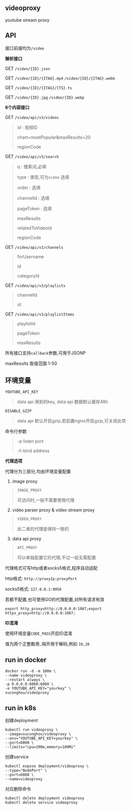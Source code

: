 ## videoproxy

youtube stream proxy 


## API

接口前缀均为`/video`

**解析接口**

GET `/video/{ID}.json`

GET `/video/{ID}/{ITAG}.mp4` `/video/{ID}/{ITAG}.webm`

GET `/video/{ID}/{ITAG}/{TS}.ts`

GET `/video/{ID}.jpg` `/video/{ID}.webp`

**6个内容接口**

GET `/video/api/v3/videos` 

> id : 视频ID
>
> chart=mostPopular&maxResults=20
> 
> regionCode

GET `/video/api/v3/search` 

> q : 搜索词,必填
> 
> type :  类型,可为`video` 选填
> 
> order : 选填
> 
> channelId : 选填
>
> pageToken : 选填
>
> maxResults
>
> relatedToVideoId
>
> regionCode

GET `/video/api/v3/channels` 

> forUsername
> 
> id
>
> categoryId 

GET `/video/api/v3/playlists` 

> channelId
> 
> id

GET `/video/api/v3/playlistItems` 

> playlistId
>
> pageToken
>
> maxResults

所有接口支持`callback`参数,可用于JSONP

maxResults 取值范围 1-50

## 环境变量

`YOUTUBE_API_KEY`

> data api 用到的key, data api 数据默认缓存48h

`DISABLE_GZIP`

> data api 默认开启gzip,若前置nginx开启gzip,可关闭此项


命令行参数

> -p listen port
>
> -h bind address
>

**代理选项**

代理分为三部分,均由环境变量配置

1. image proxy

> `IMAGE_PROXY`
>
> 可访问时,一般不需要使用代理

2. video parser proxy & video stream proxy

> `VIDEO_PROXY`
>
> 此二者的代理是保持一致的

3. data api proxy

> `API_PROXY`
>
> 可以单独配置它的代理,不过一般无需配置

代理格式可写http或者socks5格式,程序自动适配

http格式: `http://proxyIp:proxyPort`

socks5格式: `127.0.0.1:9050`


若都不配置,也可使用GO的代理配置,对所有请求有效

`export http_proxy=http://0.0.0.0:1087;export https_proxy=http://0.0.0.0:1087;`

**ID混淆**

使用环境变量`CODE_PASS`开启ID混淆

值为两个正整数用`,`隔开用于解码,例如 `10,20`

## run in docker

```
docker run -d -m 100m \
--name videoproxy \
--restart always \
-p 0.0.0.0:8080:6060 \
-e YOUTUBE_API_KEY="yourkey" \
suconghou/videoproxy
```

## run in k8s


创建deployment
```
kubectl run videoproxy \
--image=suconghou/videoproxy \
--env="YOUTUBE_API_KEY=yourkey" \
--port=6060 \
--limits="cpu=200m,memory=100Mi"
```

创建service

```
kubectl expose deployment/videoproxy \
--type="NodePort" \
--port=6060 \
--name=videoproxy
```

对应删除命令

```
kubectl delete deployment videoproxy 
kubectl delete service videoproxy
```